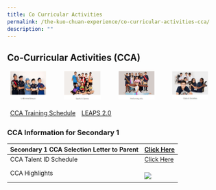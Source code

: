 ```yaml
---
title: Co Curricular Activities
permalink: /the-kuo-chuan-experience/co-curricular-activities-cca/
description: ""
---
```

## Co-Curricular Activities (CCA)


<table>
<thead>
  <tr>
    <td><img src="/images/The%20Kuo%20Chuan%20Experience/CCA/Uniformed%20Groups.jpg"  
     style="width:75%">
</td>
    <td><img src="/images/The%20Kuo%20Chuan%20Experience/CCA/Sports%20&%20Games.jpg"  
     style="width:75%">
</td>
    <td><img src="/images/The%20Kuo%20Chuan%20Experience/CCA/Performing%20Arts.jpg"  
     style="width:75%">
</td>
    <td><img src="/images/The%20Kuo%20Chuan%20Experience/CCA/Clubs%20&%20Societies.jpg"  
     style="width:75%">
</td>
  </tr>
</thead>
</table>

<table>
<thead>
  <tr>
    <td><a href="https://kuochuanpresbyteriansec.moe.edu.sg/qql/slot/u177/CCA/CCA%20Schedule%202022.pdf">CCA Training Schedule</a></td>
    <td><a href="https://kuochuanpresbyteriansec.moe.edu.sg/qql/slot/u177/CCA/LEAPS2.0%20Grading%20System.pdf">LEAPS 2.0</a></td>
  </tr>
</thead>
</table>


### CCA Information for Secondary 1


<table>
<thead>
  <tr>
    <th>Secondary 1 CCA Selection Letter to Parent</th>
    <th><a href="https://kuochuanpresbyteriansec.moe.edu.sg/qql/slot/u177/CCA/2022/Letter%20to%20Parents_Sec%201%20CCA%20Registration%20%20Selection%202022%20v2.pdf">Click Here</a></th>
  </tr>
</thead>
<tbody>
  <tr>
    <td>CCA Talent ID Schedule</td>
    <td><a href="https://kuochuanpresbyteriansec.moe.edu.sg/qql/slot/u177/CCA/2022/CCA%20Talent%20ID%20Trial%20Schedule%202022%20v2.pdf">Click Here</a></td>
  </tr>
  <tr>
    <td>CCA Highlights</td>
    <td><br><img src="https://kuochuanpresbyteriansec.moe.edu.sg/pix/spacer.gif"></td>
  </tr>
</tbody>
</table>